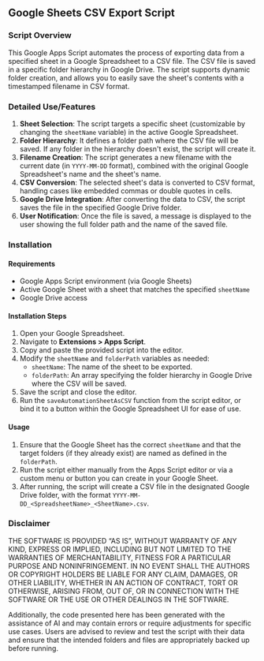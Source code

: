 ## Google Sheets CSV Export Script
### Script Overview
This Google Apps Script automates the process of exporting data from a specified sheet in a Google Spreadsheet to a CSV file. The CSV file is saved in a specific folder hierarchy in Google Drive. The script supports dynamic folder creation, and allows you to easily save the sheet's contents with a timestamped filename in CSV format.

### Detailed Use/Features
1. **Sheet Selection**: The script targets a specific sheet (customizable by changing the `sheetName` variable) in the active Google Spreadsheet.
2. **Folder Hierarchy**: It defines a folder path where the CSV file will be saved. If any folder in the hierarchy doesn't exist, the script will create it.
3. **Filename Creation**: The script generates a new filename with the current date (in `YYYY-MM-DD` format), combined with the original Google Spreadsheet's name and the sheet's name.
4. **CSV Conversion**: The selected sheet's data is converted to CSV format, handling cases like embedded commas or double quotes in cells.
5. **Google Drive Integration**: After converting the data to CSV, the script saves the file in the specified Google Drive folder.
6. **User Notification**: Once the file is saved, a message is displayed to the user showing the full folder path and the name of the saved file.

### Installation
#### Requirements
- Google Apps Script environment (via Google Sheets)
- Active Google Sheet with a sheet that matches the specified `sheetName`
- Google Drive access

#### Installation Steps
1. Open your Google Spreadsheet.
2. Navigate to **Extensions > Apps Script**.
3. Copy and paste the provided script into the editor.
4. Modify the `sheetName` and `folderPath` variables as needed:
   - `sheetName`: The name of the sheet to be exported.
   - `folderPath`: An array specifying the folder hierarchy in Google Drive where the CSV will be saved.
5. Save the script and close the editor.
6. Run the `saveAutomationSheetAsCSV` function from the script editor, or bind it to a button within the Google Spreadsheet UI for ease of use.

#### Usage
1. Ensure that the Google Sheet has the correct `sheetName` and that the target folders (if they already exist) are named as defined in the `folderPath`.
2. Run the script either manually from the Apps Script editor or via a custom menu or button you can create in your Google Sheet.
3. After running, the script will create a CSV file in the designated Google Drive folder, with the format `YYYY-MM-DD_<SpreadsheetName>_<SheetName>.csv`.

### Disclaimer
THE SOFTWARE IS PROVIDED “AS IS”, WITHOUT WARRANTY OF ANY KIND, EXPRESS OR IMPLIED, INCLUDING BUT NOT LIMITED TO THE WARRANTIES OF MERCHANTABILITY, FITNESS FOR A PARTICULAR PURPOSE AND NONINFRINGEMENT. IN NO EVENT SHALL THE AUTHORS OR COPYRIGHT HOLDERS BE LIABLE FOR ANY CLAIM, DAMAGES, OR OTHER LIABILITY, WHETHER IN AN ACTION OF CONTRACT, TORT OR OTHERWISE, ARISING FROM, OUT OF, OR IN CONNECTION WITH THE SOFTWARE OR THE USE OR OTHER DEALINGS IN THE SOFTWARE.

Additionally, the code presented here has been generated with the assistance of AI and may contain errors or require adjustments for specific use cases. Users are advised to review and test the script with their data and ensure that the intended folders and files are appropriately backed up before running.